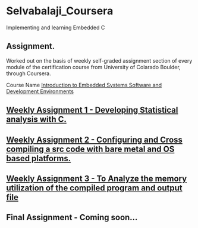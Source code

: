 # Selvabalaji_Coursera
Implementing and learning Embedded C 

## Assignment.

Worked out on the basis of weekly self-graded assignment section of every module of the certification course from University of Colarado Boulder, through Coursera.

Course Name [Introduction to Embedded Systems Software and Development Environments](https://www.coursera.org/learn/introduction-embedded-systems)

## [ Weekly Assignment 1 - Developing Statistical analysis with C.](https://github.com/tarunvignesh1/Selvabalaji_Coursera/tree/main/Week-1)

## [Weekly Assignment 2 - Configuring and Cross compiling a src code with bare metal and OS based platforms.](https://github.com/tarunvignesh1/Selvabalaji_Coursera/tree/main/Week-2)

## [Weekly Assignment 3 - To Analyze the memory utilization of the compiled program and output file](https://github.com/tarunvignesh1/Selvabalaji_Coursera/tree/main/Week-3)

## Final Assignment - Coming soon...
